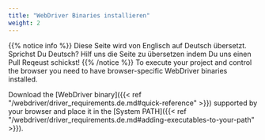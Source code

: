 ```yaml
---
title: "WebDriver Binaries installieren"
weight: 2
---
```


{{% notice info %}}
<i class="fas fa-language"></i> Diese Seite wird von Englisch 
auf Deutsch übersetzt. Sprichst Du Deutsch? Hilf uns die Seite 
zu übersetzen indem Du uns einen Pull Reqeust schickst!
 {{% /notice %}}
To execute your project and control the browser you need to have
browser-specific WebDriver binaries installed.

Download the [WebDriver binary]({{< ref "/webdriver/driver_requirements.de.md#quick-reference" >}})
supported by your browser and place it in the 
[System PATH]({{< ref "/webdriver/driver_requirements.de.md#adding-executables-to-your-path" >}}).
